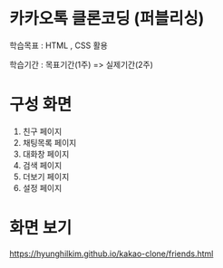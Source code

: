 # 카카오톡 클론코딩 (퍼블리싱)

학습목표 : HTML , CSS 활용

학습기간 : 목표기간(1주) => 실제기간(2주) 

# 구성 화면

1. 친구 페이지
2. 채팅목록 페이지
3. 대화창 페이지 
4. 검색 페이지
5. 더보기 페이지
6. 설정 페이지

# 화면 보기

https://hyunghilkim.github.io/kakao-clone/friends.html


